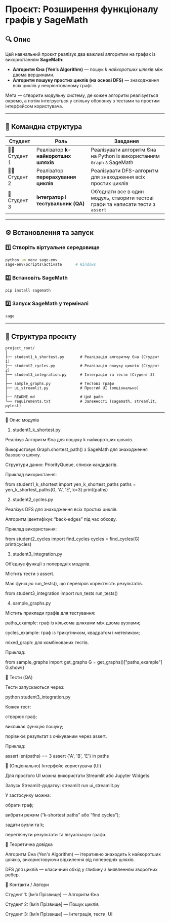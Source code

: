 # Проєкт: Розширення функціоналу графів у SageMath

## 🔍 Опис
Цей навчальний проєкт реалізує два важливі алгоритми на графах із використанням **SageMath**:

- **Алгоритм Єна (Yen’s Algorithm)** — пошук *k найкоротших шляхів* між двома вершинами.
- **Алгоритм пошуку простих циклів (на основі DFS)** — знаходження всіх циклів у неорієнтованому графі.

Мета — створити модульну систему, де кожен алгоритм реалізується окремо, а потім інтегрується у спільну оболонку з тестами та простим інтерфейсом користувача.

---

## 👥 Командна структура

| Студент | Роль | Завдання |
|----------|------|-----------|
| 🧑‍💻 Студент 1 | Реалізатор **k-найкоротших шляхів** | Реалізувати алгоритм Єна на Python із використанням `Graph` з SageMath |
| 🧑‍🔬 Студент 2 | Реалізатор **перерахування циклів** | Реалізувати DFS-алгоритм для знаходження всіх простих циклів |
| 🧩 Студент 3 | **Інтегратор і тестувальник (QA)** | Об’єднати все в один модуль, створити тестові графи та написати тести з `assert` |

---

## ⚙️ Встановлення та запуск

### 1️⃣ Створіть віртуальне середовище
```bash
python -m venv sage-env
sage-env\Scripts\activate      # Windows
```
### 2️⃣ Встановіть SageMath
```bash
pip install sagemath
```
### 3️⃣ Запуск SageMath у терміналі
```bash
sage
```

---

## 🧱 Структура проєкту
```
project_root/
│
├── student1_k_shortest.py       # Реалізація алгоритму Єна (Студент 1)
├── student2_cycles.py           # Реалізація пошуку циклів (Студент 2)
├── student3_integration.py      # Інтеграція та тести (Студент 3)
│
├── sample_graphs.py             # Тестові графи
├── ui_streamlit.py              # Простий UI (опціонально)
│
├── README.md                    # Цей файл
└── requirements.txt             # Залежності (sagemath, streamlit, pytest)
```

---

🧩 Опис модулів
1. student1_k_shortest.py

Реалізує Алгоритм Єна для пошуку k найкоротших шляхів.

Використовує Graph.shortest_path() з SageMath для знаходження базового шляху.

Структури даних: PriorityQueue, списки кандидатів.

Приклад використання:

from student1_k_shortest import yen_k_shortest_paths
paths = yen_k_shortest_paths(G, 'A', 'E', k=3)
print(paths)

2. student2_cycles.py

Реалізує DFS для знаходження всіх простих циклів.

Алгоритм ідентифікує “back-edges” під час обходу.

Приклад використання:

from student2_cycles import find_cycles
cycles = find_cycles(G)
print(cycles)

3. student3_integration.py

Об’єднує функції з попередніх модулів.

Містить тести з assert.

Має функцію run_tests(), що перевіряє коректність результатів.

from student3_integration import run_tests
run_tests()

4. sample_graphs.py

Містить приклади графів для тестування:

paths_example: граф із кількома шляхами між двома вузлами;

cycles_example: граф із трикутником, квадратом і метеликом;

mixed_graph: для комбінованих тестів.

Приклад:

from sample_graphs import get_graphs
G = get_graphs()["paths_example"]
G.show()

🧪 Тести (QA)

Тести запускаються через:

python student3_integration.py


Кожен тест:

створює граф;

викликає функцію пошуку;

порівнює результат з очікуваним через assert.

Приклад:

assert len(paths) == 3
assert {'A', 'B', 'E'} in paths

🎨 (Опціонально) Інтерфейс користувача (UI)

Для простого UI можна використати Streamlit або Jupyter Widgets.

Запуск Streamlit-додатку:
streamlit run ui_streamlit.py


У застосунку можна:

обрати граф;

вибрати режим (“k-shortest paths” або “find cycles”);

задати вузли та k;

переглянути результати та візуалізацію графа.

🧠 Теоретична довідка

Алгоритм Єна (Yen's Algorithm) — ітеративно знаходить k найкоротших шляхів, використовуючи відхилення від попередніх шляхів.

DFS для циклів — класичний обхід у глибину з виявленням зворотних ребер.

💬 Контакти / Автори

Студент 1: [Ім’я Прізвище] — Алгоритм Єна

Студент 2: [Ім’я Прізвище] — Пошук циклів

Студент 3: [Ім’я Прізвище] — Інтеграція, тести, UI
